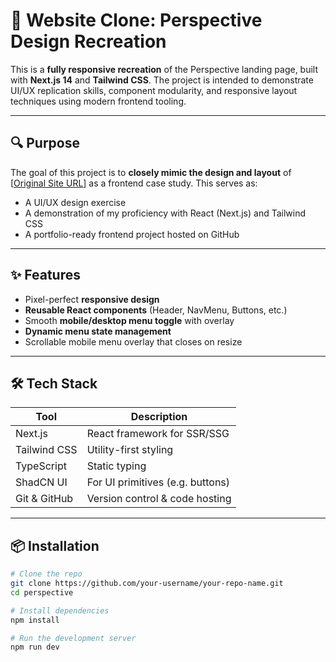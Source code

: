 # 🔁 Website Clone: Perspective Design Recreation

This is a **fully responsive recreation** of the Perspective landing page, built with **Next.js 14** and **Tailwind CSS**. The project is intended to demonstrate UI/UX replication skills, component modularity, and responsive layout techniques using modern frontend tooling.

---

## 🔍 Purpose

The goal of this project is to **closely mimic the design and layout** of [[Original Site URL](https://www.perspective.co/)] as a frontend case study. This serves as:

- A UI/UX design exercise
- A demonstration of my proficiency with React (Next.js) and Tailwind CSS
- A portfolio-ready frontend project hosted on GitHub

---

## ✨ Features

- Pixel-perfect **responsive design**
- **Reusable React components** (Header, NavMenu, Buttons, etc.)
- Smooth **mobile/desktop menu toggle** with overlay
- **Dynamic menu state management**
- Scrollable mobile menu overlay that closes on resize

---

## 🛠 Tech Stack

| Tool         | Description                      |
| ------------ | -------------------------------- |
| Next.js      | React framework for SSR/SSG      |
| Tailwind CSS | Utility-first styling            |
| TypeScript   | Static typing                    |
| ShadCN UI    | For UI primitives (e.g. buttons) |
| Git & GitHub | Version control & code hosting   |

---

## 📦 Installation

```bash
# Clone the repo
git clone https://github.com/your-username/your-repo-name.git
cd perspective

# Install dependencies
npm install

# Run the development server
npm run dev
```
